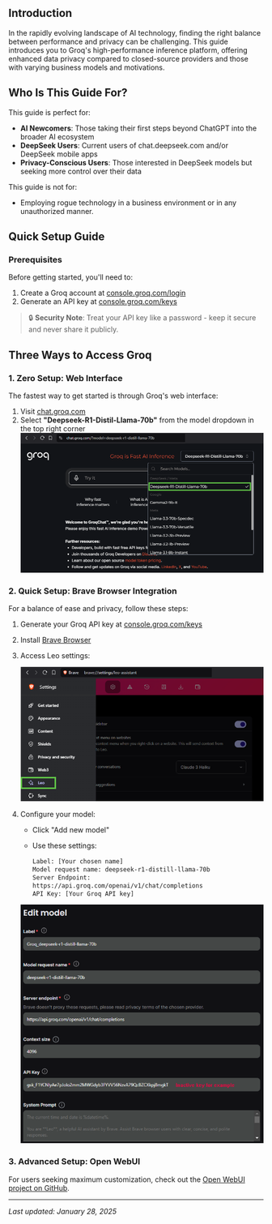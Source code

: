 ## Introduction

In the rapidly evolving landscape of AI technology, finding the right balance between performance and privacy can be challenging. This guide introduces you to Groq's high-performance inference platform, offering enhanced data privacy compared to closed-source providers and those with varying business models and motivations.

## Who Is This Guide For?

This guide is perfect for:

- **AI Newcomers**: Those taking their first steps beyond ChatGPT into the broader AI ecosystem
- **DeepSeek Users**: Current users of chat.deepseek.com and/or DeepSeek mobile apps
- **Privacy-Conscious Users**: Those interested in DeepSeek models but seeking more control over their data

This guide is not for:
- Employing rogue technology in a business environment or in any unauthorized manner.

## Quick Setup Guide

### Prerequisites

Before getting started, you'll need to:

1. Create a Groq account at [console.groq.com/login](https://console.groq.com/login)
2. Generate an API key at [console.groq.com/keys](https://console.groq.com/keys)

> 🔒 **Security Note**: Treat your API key like a password - keep it secure and never share it publicly.

## Three Ways to Access Groq

### 1. Zero Setup: Web Interface

The fastest way to get started is through Groq's web interface:

1. Visit [chat.groq.com](https://chat.groq.com/)
2. Select **"Deepseek-R1-Distil-Llama-70b"** from the model dropdown in the top right corner
![Groq + Brave Integration Banner](Images/Pasted%20image%2020250128131548.png)

### 2. Quick Setup: Brave Browser Integration

For a balance of ease and privacy, follow these steps:

1. Generate your Groq API key at [console.groq.com/keys](https://console.groq.com/keys)
2. Install [Brave Browser](https://brave.com/)
3. Access Leo settings:
   
   ![Brave Leo Settings](Images/Pasted%20image%2020250128133816.png)

4. Configure your model:
   - Click "Add new model"
   - Use these settings:

     ```
     Label: [Your chosen name]
     Model request name: deepseek-r1-distill-llama-70b
     Server Endpoint: https://api.groq.com/openai/v1/chat/completions
     API Key: [Your Groq API key]
     ```
 
   ![Model Configuration](Images/Pasted%20image%2020250128154807.png)

### 3. Advanced Setup: Open WebUI

For users seeking maximum customization, check out the [Open WebUI project on GitHub](https://github.com/open-webui/open-webui).


---

*Last updated: January 28, 2025*
